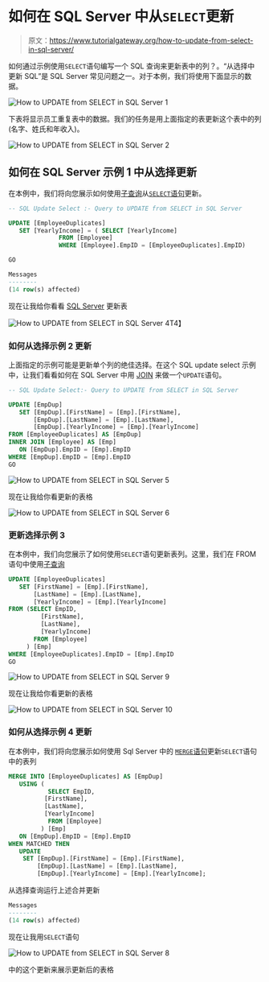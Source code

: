 # 如何在 SQL Server 中从`SELECT`更新

> 原文：<https://www.tutorialgateway.org/how-to-update-from-select-in-sql-server/>

如何通过示例使用`SELECT`语句编写一个 SQL 查询来更新表中的列？。“从选择中更新 SQL”是 SQL Server 常见问题之一。对于本例，我们将使用下面显示的数据。

![How to UPDATE from SELECT in SQL Server 1](img/674d8bcc5c2e2ae422846a7d2a8f1169.png)

下表将显示员工重复表中的数据。我们的任务是用上面指定的表更新这个表中的列(名字、姓氏和年收入)。

![How to UPDATE from SELECT in SQL Server 2](img/90c4a0da3b1c176fe81a44e4d857e4f5.png)

## 如何在 SQL Server 示例 1 中从选择更新

在本例中，我们将向您展示如何使用[子查询](https://www.tutorialgateway.org/sql-subquery/)从[`SELECT`语句](https://www.tutorialgateway.org/sql-select-statement/)更新。

```sql
-- SQL Update Select :- Query to UPDATE from SELECT in SQL Server

UPDATE [EmployeeDuplicates]
   SET [YearlyIncome] = ( SELECT [YearlyIncome] 
			  FROM [Employee]
			  WHERE [Employee].EmpID = [EmployeeDuplicates].EmpID)

GO
```

```sql
Messages
--------
(14 row(s) affected)
```

现在让我给你看看 [SQL Server](https://www.tutorialgateway.org/sql/) 更新表

![How to UPDATE from SELECT in SQL Server 4](img/03bbe6b6512702b6ee5ade24d1fd48ab.png)T4】

### 如何从选择示例 2 更新

上面指定的示例可能是更新单个列的绝佳选择。在这个 SQL update select 示例中，让我们看看如何在 SQL Server 中用 [JOIN](https://www.tutorialgateway.org/sql-inner-join/) 来做一个`UPDATE`语句。

```sql
-- SQL Update Select:- Query to UPDATE from SELECT in SQL Server

UPDATE [EmpDup]
   SET [EmpDup].[FirstName] = [Emp].[FirstName],
	   [EmpDup].[LastName] = [Emp].[LastName],
	   [EmpDup].[YearlyIncome] = [Emp].[YearlyIncome]
FROM [EmployeeDuplicates] AS [EmpDup]
INNER JOIN [Employee] AS [Emp] 
   ON [EmpDup].EmpID = [Emp].EmpID 
WHERE [EmpDup].EmpID = [Emp].EmpID 
GO
```

![How to UPDATE from SELECT in SQL Server 5](img/af6c664b91381df9fee05e79282c79a9.png)

现在让我给你看更新的表格

![How to UPDATE from SELECT in SQL Server 6](img/71612b87691a4772f7f462285374b351.png)

### 更新选择示例 3

在本例中，我们向您展示了如何使用`SELECT`语句更新表列。这里，我们在 FROM 语句中使用[子查询](https://www.tutorialgateway.org/sql-subquery/)

```sql
UPDATE [EmployeeDuplicates]
   SET [FirstName] = [Emp].[FirstName],
	   [LastName] = [Emp].[LastName],
	   [YearlyIncome] = [Emp].[YearlyIncome]
FROM (SELECT EmpID,
	     [FirstName], 
	     [LastName],
	     [YearlyIncome] 
       FROM [Employee]
     ) [Emp] 
WHERE [EmployeeDuplicates].EmpID = [Emp].EmpID 
GO
```

![How to UPDATE from SELECT in SQL Server 9](img/4498bb0864fdaab8ae326167e16c7255.png)

现在让我给你看更新的表格

![How to UPDATE from SELECT in SQL Server 10](img/55a75457a575fd2e1fed14007f74e291.png)

### 如何从选择示例 4 更新

在本例中，我们将向您展示如何使用 Sql Server 中的 [`MERGE`语句](https://www.tutorialgateway.org/sql-merge-statement/)更新`SELECT`语句中的表列

```sql
MERGE INTO [EmployeeDuplicates] AS [EmpDup]
   USING (
           SELECT EmpID,
		  [FirstName], 
		  [LastName],
		  [YearlyIncome] 
           FROM [Employee] 
         ) [Emp]
   ON [EmpDup].EmpID = [Emp].EmpID
WHEN MATCHED THEN
   UPDATE 
  	SET [EmpDup].[FirstName] = [Emp].[FirstName],
	    [EmpDup].[LastName] = [Emp].[LastName],
	    [EmpDup].[YearlyIncome] = [Emp].[YearlyIncome];
```

从选择查询运行上述合并更新

```sql
Messages
--------
(14 row(s) affected)
```

现在让我用`SELECT`语句

![How to UPDATE from SELECT in SQL Server 8](img/5b95ff699860a053a6d9a69840e8d647.png)

中的这个更新来展示更新后的表格
